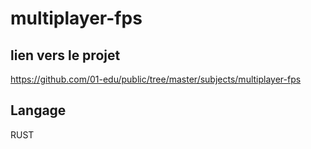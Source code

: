 # multiplayer-fps

## lien vers le projet
https://github.com/01-edu/public/tree/master/subjects/multiplayer-fps

## Langage
RUST